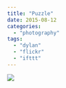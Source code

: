 ```yaml
---
title: "Puzzle"
date: 2015-08-12
categories: 
  - "photography"
tags: 
  - "dylan"
  - "flickr"
  - "ifttt"
---
```


![](https://farm1.staticflickr.com/410/20224202759_54390a1dc9_b.jpg)
